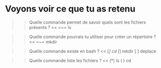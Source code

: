 
# Voyons voir ce que tu as retenu

>> Quelle commande permet de savoir quels sont les fichiers présents ? <<
=== ls

>> Quelle commande pourrais tu utiliser pour créer un répertoire ? <<
=~= mkdir

>> Quelle commande existe en bash ? <<
[*] cd
[*] mkdir
[ ] deplace

>> Quelle commande liste les fichiers ? <<
(*) ls
( ) cd
